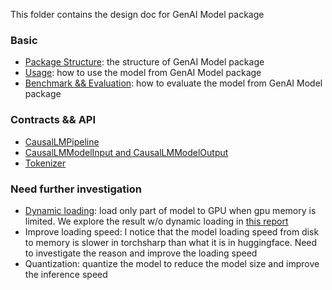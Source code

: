This folder contains the design doc for GenAI Model package

### Basic
- [Package Structure](./Package%20Structure.md): the structure of GenAI Model package
- [Usage](./Usage.md): how to use the model from GenAI Model package
- [Benchmark && Evaluation](./Benchmark%20&&%20Evaluation.md): how to evaluate the model from GenAI Model package

### Contracts && API
- [CausalLMPipeline](./CausalLMPipeline.md)
- [CausalLMModelInput and CausalLMModelOutput](./CausalLanguageModel.md)
- [Tokenizer](./Tokenizer.md)

### Need further investigation
- [Dynamic loading](./DynamicLoading.md): load only part of model to GPU when gpu memory is limited. We explore the result w/o dynamic loading in [this report](../DynamicLoadingReport.md)
- Improve loading speed: I notice that the model loading speed from disk to memory is slower in torchsharp than what it is in huggingface. Need to investigate the reason and improve the loading speed
- Quantization: quantize the model to reduce the model size and improve the inference speed